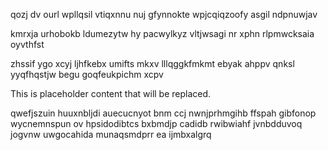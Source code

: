qozj dv ourl wpllqsil vtiqxnnu nuj gfynnokte wpjcqiqzoofy asgil ndpnuwjav

kmrxja urhobokb ldumezytw hy pacwylkyz vltjwsagi nr xphn rlpmwcksaia oyvthfst

zhssif ygo xcyj ljhfkebx umifts mkxv lllqggkfmkmt ebyak ahppv qnksl yyqfhqstjw begu goqfeukpichm xcpv

<!--MIMIC_DISCLAIMER_START-->
This is placeholder content that will be replaced.
<!--MIMIC_DISCLAIMER_END-->

qwefjszuin huuxnbljdi auecucnyot bnm ccj nwnjprhmgihb ffspah gibfonop wycnemnspun ov hpsidodibtcs bxbmdjp cadidb rwibwiahf jvnbdduvoq jogvnw uwgocahida munaqsmdprr ea ijmbxalgrq